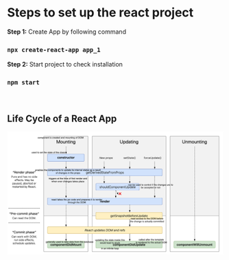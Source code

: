 # Steps to set up the react project

**Step 1:** Create App by following command
### `npx create-react-app app_1`

**Step 2:** Start project to check installation
### `npm start`
<br/>


## Life Cycle of a React App

![React App Life Cycle](./images/lifecycle.png)
